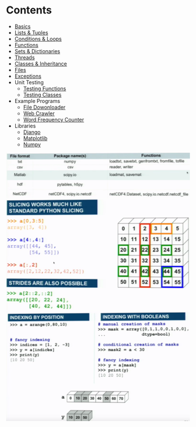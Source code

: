 # Contents
 * [Basics](basics.ipynb)
 * [Lists & Tuples](lists_tuples.py)
 * [Conditions & Loops](conditions_loops.py)
 * [Functions](functions.py)
 * [Sets & Dictionaries](sets_dictionaries.py)
 * [Threads](threads.py)
 * [Classes & Inheritance](classes_inheritance.py)
 * [Files](files.py)
 * [Exceptions](exceptions.py)
 * Unit Testing
    * [Testing Functions](unit_testing_functions.py)
    * [Testing Classes](unit_testing_classes.py)
 * Example Programs
    * [File Dowonloader](example_programs/file_downloader.py)
    * [Web Crawler](example_programs/web_crawler.py)
    * [Word Frequency Counter](example_programs/word_freq_counter.py)
 * Libraries
    * [Django](libraries/django/demo.md)
    * [Matplotlib](libraries/matplotlib/matplotlib.py)
    * [Numpy](libraries/numpy/demo.py)

<img src="libraries/numpy/arrays_files.png" alt="Numpy Arrays to/from Files" style="width: 800px;"/>

<img src="libraries/numpy/array_slicing.png" alt="Array Slicing" style="width: 600px;"/>

<img src="libraries/numpy/fancy_indexing.png" alt="Numpy Fancy Indexing" style="width: 700px;"/>
